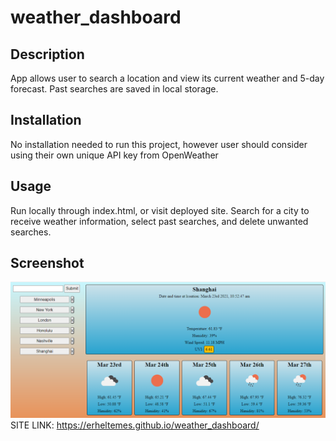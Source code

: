 # weather_dashboard

## Description
App allows user to search a location and view its current weather and 5-day forecast. Past searches are saved in local storage.

## Installation
No installation needed to run this project, however user should consider using their own unique API key from OpenWeather

## Usage
Run locally through index.html, or visit deployed site.
Search for a city to receive weather information, select past searches, and delete unwanted searches.

## Screenshot
![Alt text](./assets/imgs/weather_dashboard.PNG?raw=true "Preview image of Scheduler")
SITE LINK: https://erheltemes.github.io/weather_dashboard/
